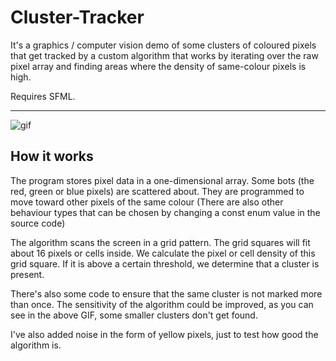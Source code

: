 # Cluster-Tracker
It's a graphics / computer vision demo of some clusters of coloured pixels that get tracked by a custom algorithm that works by iterating over the raw pixel array and finding areas where the density of same-colour pixels is high. 

Requires SFML.

---

![gif](cluster_tracker.gif)

## How it works

The program stores pixel data in a one-dimensional array. Some bots (the red, green or blue pixels) are scattered about. They are programmed to move toward other pixels of the same colour (There are also other behaviour types that can be chosen by changing a const enum value in the source code)

The algorithm scans the screen in a grid pattern. The grid squares will fit about 16 pixels or cells inside. We calculate the pixel or cell density of this grid square. If it is above a certain threshold, we determine that a cluster is present.

There's also some code to ensure that the same cluster is not marked more than once. The sensitivity of the algorithm could be improved, as you can see in the above GIF, some smaller clusters don't get found.

I've also added noise in the form of yellow pixels, just to test how good the algorithm is.
